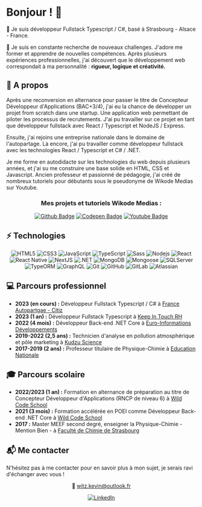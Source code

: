 <h1>Bonjour ! 👋</h1>
<p>🎯 Je suis développeur Fullstack Typescript / C#, basé à Strasbourg - Alsace - France.</p>
<p>🚀 Je suis en constante recherche de nouveaux challenges. J'adore me former et apprendre de nouvelles compétences. Après plusieurs expériences professionnelles, j'ai découvert que le développement web correspondait à ma personnalité : <b>rigueur, logique et créativité.</b></p>

<h2>📢 A propos</h2>

<p>Après une reconversion en alternance pour passer le titre de Concepteur Développeur d'Applications (BAC+3/4), j'ai eu la chance de développer un projet from scratch dans une startup. Une application web permettant de piloter les processus de recrutements. J'ai pu travailler sur ce projet en tant que développeur fullstack avec React / Typescript et NodeJS / Express.</p>
<p>Ensuite, j'ai rejoins une entreprise nationale dans le domaine de l'autopartage. Là encore, j'ai pu travailler comme développeur fullstack avec les technologies React / Typescript et C# / .NET.</p>
<p>Je me forme en autodidacte sur les technologies du web depuis plusieurs années, et j'ai su me construire une base solide en HTML, CSS et Javascript. Ancien professeur et passionné de pédagogie, j'ai créé de nombreux tutoriels pour débutants sous le pseudonyme de Wikode Medias sur Youtube.</p>


<div align="center">
<h3>Mes projets et tutoriels Wikode Medias :</h3>



[![Github Badge](https://img.shields.io/badge/github-%23121011.svg?style=for-the-badge&logo=github&logoColor=white)](https://github.com/wikode)
[![Codepen Badge](https://img.shields.io/badge/Codepen-000000?style=for-the-badge&logo=codepen&logoColor=white)](https://codepen.io/wikode)
[![Youtube Badge](https://img.shields.io/badge/YouTube-FF0000?style=for-the-badge&logo=youtube&logoColor=white)](https://www.youtube.com/channel/UCmPeGGsMsg1WwcstKoG5eIQ)

</div>


<h2>⚡ Technologies</h2>
<div align="center">

![HTML5](https://img.shields.io/badge/-HTML5-E34F26?style=flat-square&logo=html5&logoColor=white)
![CSS3](https://img.shields.io/badge/-CSS3-1572B6?style=flat-square&logo=css3)
![JavaScript](https://img.shields.io/badge/-JavaScript-f7df1e?style=flat-square&logo=javascript&logoColor=black)
![TypeScript](https://img.shields.io/badge/-TypeScript-007ACC?style=flat-square&logo=typescript&logoColor=white)
![Sass](https://img.shields.io/badge/-Sass-black?style=flat-square&logo=sass)
![Nodejs](https://img.shields.io/badge/-Nodejs-black?style=flat-square&logo=Node.js)
![React](https://img.shields.io/badge/-React-black?style=flat-square&logo=react)
![React Native](https://img.shields.io/badge/-React%20Native-61DAFB?style=flat-square&logo=react&logoColor=black)
![NextJS](https://img.shields.io/badge/-Next-black?style=flat-square&logo=nextdotjs)
![.NET](https://img.shields.io/badge/-.NET--Core-6D409D?style=flat-square&logo=dotnet)
![MongoDB](https://img.shields.io/badge/-MongoDB-black?style=flat-square&logo=mongodb)
![Mongoose](https://img.shields.io/badge/-Mongoose-880000?style=flat-square&logo=mongoose&logoColor=white)
![SQLServer](https://img.shields.io/badge/-SQL--Server-black?style=flat-square&logo=microsoft-sql-server)
![TypeORM](https://img.shields.io/badge/-TypeORM-3178C6?style=flat-square&logo=typeorm&logoColor=white)
![GraphQL](https://img.shields.io/badge/-GraphQL-E10098?style=flat-square&logo=graphql&logoColor=white)
![Git](https://img.shields.io/badge/-Git-black?style=flat-square&logo=git)
![GitHub](https://img.shields.io/badge/-GitHub-181717?style=flat-square&logo=github)
![GitLab](https://img.shields.io/badge/-GitLab-FCA121?style=flat-square&logo=gitlab)
![Atlassian](https://img.shields.io/badge/-Atlassian-blue?style=flat-square&logo=atlassian)
    
</div>


<h2>💻 Parcours professionnel</h2>
<ul>
    <li><b>2023 (en cours) :</b> Développeur Fullstack Typescript / C# à <a href="https://citiz.coop/" alt="France Autopartgae - Citiz">France Autopartgae - Citiz</a></li>
    <li><b>2023 (1 an) :</b> Développeur Fullstack Typescript à <a href="https://kit-rh.com/" alt="Keep In Touch RH">Keep In Touch RH</a></li>
    <li><b>2022 (4 mois) :</b> Développeur Back-end .NET Core à <a href="https://www.e-i.com/fr/index.html" alt="Euro-Informations Développements">Euro-Informations Développements</a></li>
    <li><b>2019-2022 (2,5 ans) :</b> Technicien d'analyse en pollution atmosphérique et pôle marketing à <a href="https://shop.kudzuscience.com/" alt="Kudzu Science">Kudzu Science</a></li>
    <li><b>2017-2019 (2 ans) :</b> Professeur titulaire de Physique-Chimie à <a href="https://www.education.gouv.fr/" alt="Education Nationale">Education Nationale</a></li>
</ul>


<h2>🎓 Parcours scolaire</h2>
<ul>
    <li><b>2022/2023 (1 an) :</b> Formation en alternance de préparation au titre de Concepteur Développeur d'Applications (RNCP de niveau 6) à <a href="https://www.wildcodeschool.com/fr-FR" alt="Wild Code School">Wild Code School</a></li>
    <li><b>2021 (3 mois) :</b> Formation accélérée en POEI comme Développeur Back-end .NET Core à <a href="https://www.wildcodeschool.com/fr-FR" alt="Wild Code School">Wild Code School</a></li>
    <li><b>2017 :</b> Master MEEF second degré, enseigner la Physique-Chimie - Mention Bien - à <a href="https://chimie.unistra.fr/" alt="Faculté de Chimie de Strasbourg">Faculté de Chimie de Strasbourg</a></li>
</ul>


<h2>📬 Me contacter</h2>
<p>N'hésitez pas à me contacter pour en savoir plus à mon sujet, je serais ravi d'échanger avec vous !</p>

<div align="center">

📧 witz.kevin@outlook.fr

[![LinkedIn](https://img.shields.io/badge/linkedin-%230077B5.svg?style=for-the-badge&logo=linkedin&logoColor=white)](https://www.linkedin.com/in/kevinwitz/)

</div>
